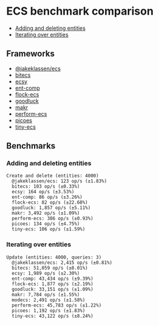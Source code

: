 # ECS benchmark comparison

- [Adding and deleting entities](#adding-and-deleting-entities)
- [Iterating over entities](#iterating-over-entities)

## Frameworks

- [@jakeklassen/ecs](https://github.com/jakeklassen/ecs)
- [bitecs](https://github.com/NateTheGreatt/bitecs)
- [ecsy](https://github.com/ecsyjs/ecsy)
- [ent-comp](https://github.com/andyhall/ent-comp)
- [flock-ecs](https://github.com/dannyfritz/flock-ecs)
- [goodluck](https://github.com/piesku/goodluck)
- [makr](https://github.com/makrjs/makr)
- [perform-ecs](https://github.com/fireveined/perform-ecs)
- [picoes](https://github.com/ayebear/picoes)
- [tiny-ecs](https://github.com/bvalosek/tiny-ecs)

## Benchmarks

### Adding and deleting entities

```
Create and delete (entities: 4000)
  @jakeklassen/ecs: 123 op/s (±1.83%)
  bitecs: 103 op/s (±0.33%)
  ecsy: 164 op/s (±3.53%)
  ent-comp: 86 op/s (±3.26%)
  flock-ecs: 82 op/s (±22.68%)
  goodluck: 1,857 op/s (±5.11%)
  makr: 3,492 op/s (±1.09%)
  perform-ecs: 386 op/s (±0.93%)
  picoes: 134 op/s (±4.75%)
  tiny-ecs: 106 op/s (±1.59%)
```

### Iterating over entities

```
Update (entities: 4000, queries: 3)
  @jakeklassen/ecs: 2,415 op/s (±0.81%)
  bitecs: 51,059 op/s (±8.01%)
  ecsy: 1,989 op/s (±2.30%)
  ent-comp: 43,434 op/s (±9.39%)
  flock-ecs: 1,877 op/s (±2.19%)
  goodluck: 33,151 op/s (±1.09%)
  makr: 7,784 op/s (±1.55%)
  modecs: 2,491 op/s (±1.58%)
  perform-ecs: 45,783 op/s (±1.22%)
  picoes: 1,192 op/s (±1.83%)
  tiny-ecs: 43,122 op/s (±8.24%)
```
